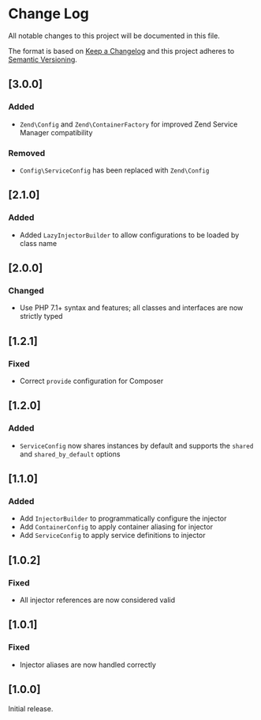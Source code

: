 # Change Log
All notable changes to this project will be documented in this file.

The format is based on [Keep a Changelog](http://keepachangelog.com/) 
and this project adheres to [Semantic Versioning](http://semver.org/).

## [3.0.0]

### Added

- `Zend\Config` and `Zend\ContainerFactory` for improved Zend Service Manager compatibility

### Removed

- `Config\ServiceConfig` has been replaced with `Zend\Config`

## [2.1.0]

### Added

- Added `LazyInjectorBuilder` to allow configurations to be loaded by class name

## [2.0.0]

### Changed

- Use PHP 7.1+ syntax and features; all classes and interfaces are now strictly typed

## [1.2.1]

### Fixed

- Correct `provide` configuration for Composer

## [1.2.0]

### Added

- `ServiceConfig` now shares instances by default and supports the `shared` and `shared_by_default` options

## [1.1.0]

### Added

- Add `InjectorBuilder` to programmatically configure the injector
- Add `ContainerConfig` to apply container aliasing for injector
- Add `ServiceConfig` to apply service definitions to injector

## [1.0.2]

### Fixed

- All injector references are now considered valid

## [1.0.1]

### Fixed

- Injector aliases are now handled correctly

## [1.0.0]

Initial release.
